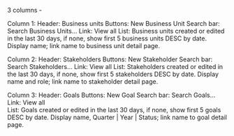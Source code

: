 
3 columns - 

Column 1: 
Header: Business units
Buttons: New Business Unit
Search bar: Search Business Units...
Link: View all
List: Business units created or edited in the last 30 days, if none, show first 5 business units DESC by date.  Display name; link name to business unit detail page. 

Column 2: 
Header: Stakeholders 
Buttons: New Stakeholder
Search bar: Search Stakeholders...
Link: View all
List: Stakeholders created or edited in the last 30 days, if none, show first 5 stakeholders DESC by date.  Display name and role; link name to stakeholder detail page. 

Column 3: 
Header: Goals
Buttons: New Goal 
Search bar: Search Goals...
Link: View all  
List: Goals created or edited in the last 30 days, if none, show first 5 goals DESC by date. Display name, Quarter | Year | Status; link name to goal detail page. 
